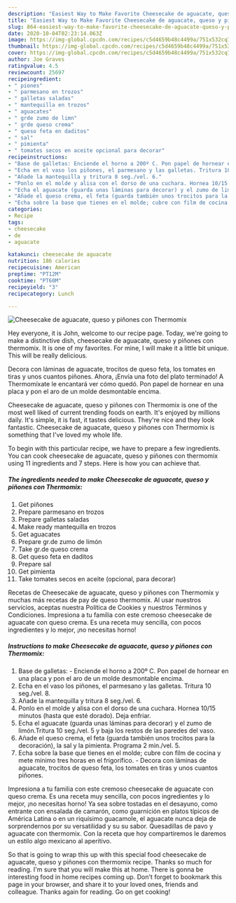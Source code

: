 ```yaml
---
description: "Easiest Way to Make Favorite Cheesecake de aguacate, queso y piñones con Thermomix"
title: "Easiest Way to Make Favorite Cheesecake de aguacate, queso y piñones con Thermomix"
slug: 864-easiest-way-to-make-favorite-cheesecake-de-aguacate-queso-y-pinones-con-thermomix
date: 2020-10-04T02:23:14.063Z
image: https://img-global.cpcdn.com/recipes/c5d4659b48c4499a/751x532cq70/cheesecake-de-aguacate-queso-y-pinones-con-thermomix-foto-principal.jpg
thumbnail: https://img-global.cpcdn.com/recipes/c5d4659b48c4499a/751x532cq70/cheesecake-de-aguacate-queso-y-pinones-con-thermomix-foto-principal.jpg
cover: https://img-global.cpcdn.com/recipes/c5d4659b48c4499a/751x532cq70/cheesecake-de-aguacate-queso-y-pinones-con-thermomix-foto-principal.jpg
author: Joe Graves
ratingvalue: 4.5
reviewcount: 25697
recipeingredient:
- " piones"
- " parmesano en trozos"
- " galletas saladas"
- " mantequilla en trozos"
- " aguacates"
- " grde zumo de limn"
- " grde queso crema"
- " queso feta en daditos"
- " sal"
- " pimienta"
- " tomates secos en aceite opcional para decorar"
recipeinstructions:
- "Base de galletas: Enciende el horno a 200º C. Pon papel de hornear en una placa y pon el aro de un molde desmontable encima."
- "Echa en el vaso los piñones, el parmesano y las galletas. Tritura 10 seg./vel. 8."
- "Añade la mantequilla y tritura 8 seg./vel. 6."
- "Ponlo en el molde y alisa con el dorso de una cuchara. Hornea 10/15 minutos (hasta que esté dorado). Deja enfriar."
- "Echa el aguacate (guarda unas láminas para decorar) y el zumo de limón.Tritura 10 seg./vel. 5 y baja los restos de las paredes del vaso."
- "Añade el queso crema, el feta (guarda también unos trocitos para la decoración), la sal y la pimienta. Programa 2 min./vel. 5."
- "Echa sobre la base que tienes en el molde; cubre con film de cocina y mete mínimo tres horas en el frigorífico. Decora con láminas de aguacate, trocitos de queso feta, los tomates en tiras y unos cuantos piñones."
categories:
- Recipe
tags:
- cheesecake
- de
- aguacate

katakunci: cheesecake de aguacate 
nutrition: 186 calories
recipecuisine: American
preptime: "PT12M"
cooktime: "PT60M"
recipeyield: "3"
recipecategory: Lunch

---
```



![Cheesecake de aguacate, queso y piñones con Thermomix](https://img-global.cpcdn.com/recipes/c5d4659b48c4499a/751x532cq70/cheesecake-de-aguacate-queso-y-pinones-con-thermomix-foto-principal.jpg)

Hey everyone, it is John, welcome to our recipe page. Today, we're going to make a distinctive dish, cheesecake de aguacate, queso y piñones con thermomix. It is one of my favorites. For mine, I will make it a little bit unique. This will be really delicious.

Decora con láminas de aguacate, trocitos de queso feta, los tomates en tiras y unos cuantos piñones. Ahora, ¡Envía una foto del plato terminado! A Thermomíxate le encantará ver cómo quedó. Pon papel de hornear en una placa y pon el aro de un molde desmontable encima.

Cheesecake de aguacate, queso y piñones con Thermomix is one of the most well liked of current trending foods on earth. It's enjoyed by millions daily. It's simple, it is fast, it tastes delicious. They're nice and they look fantastic. Cheesecake de aguacate, queso y piñones con Thermomix is something that I've loved my whole life.


To begin with this particular recipe, we have to prepare a few ingredients. You can cook cheesecake de aguacate, queso y piñones con thermomix using 11 ingredients and 7 steps. Here is how you can achieve that.

<!--inarticleads1-->

##### The ingredients needed to make Cheesecake de aguacate, queso y piñones con Thermomix:

1. Get  piñones
1. Prepare  parmesano en trozos
1. Prepare  galletas saladas
1. Make ready  mantequilla en trozos
1. Get  aguacates
1. Prepare  gr.de zumo de limón
1. Take  gr.de queso crema
1. Get  queso feta en daditos
1. Prepare  sal
1. Get  pimienta
1. Take  tomates secos en aceite (opcional, para decorar)


Recetas de Cheesecake de aguacate, queso y piñones con Thermomix y muchas más recetas de pay de queso thermomix. Al usar nuestros servicios, aceptas nuestra Política de Cookies y nuestros Términos y Condiciones. Impresiona a tu familia con este cremoso cheesecake de aguacate con queso crema. Es una receta muy sencilla, con pocos ingredientes y lo mejor, ¡no necesitas horno! 

<!--inarticleads2-->

##### Instructions to make Cheesecake de aguacate, queso y piñones con Thermomix:

1. Base de galletas: - Enciende el horno a 200º C. Pon papel de hornear en una placa y pon el aro de un molde desmontable encima.
1. Echa en el vaso los piñones, el parmesano y las galletas. Tritura 10 seg./vel. 8.
1. Añade la mantequilla y tritura 8 seg./vel. 6.
1. Ponlo en el molde y alisa con el dorso de una cuchara. Hornea 10/15 minutos (hasta que esté dorado). Deja enfriar.
1. Echa el aguacate (guarda unas láminas para decorar) y el zumo de limón.Tritura 10 seg./vel. 5 y baja los restos de las paredes del vaso.
1. Añade el queso crema, el feta (guarda también unos trocitos para la decoración), la sal y la pimienta. Programa 2 min./vel. 5.
1. Echa sobre la base que tienes en el molde; cubre con film de cocina y mete mínimo tres horas en el frigorífico. - Decora con láminas de aguacate, trocitos de queso feta, los tomates en tiras y unos cuantos piñones.


Impresiona a tu familia con este cremoso cheesecake de aguacate con queso crema. Es una receta muy sencilla, con pocos ingredientes y lo mejor, ¡no necesitas horno! Ya sea sobre tostadas en el desayuno, como entrante con ensalada de camarón, como guarnición en platos típicos de América Latina o en un riquísimo guacamole, el aguacate nunca deja de sorprendernos por su versatilidad y su su sabor. Quesadillas de pavo y aguacate con thermomix. Con la receta que hoy compartiremos le daremos un estilo algo mexicano al aperitivo. 

So that is going to wrap this up with this special food cheesecake de aguacate, queso y piñones con thermomix recipe. Thanks so much for reading. I'm sure that you will make this at home. There is gonna be interesting food in home recipes coming up. Don't forget to bookmark this page in your browser, and share it to your loved ones, friends and colleague. Thanks again for reading. Go on get cooking!
